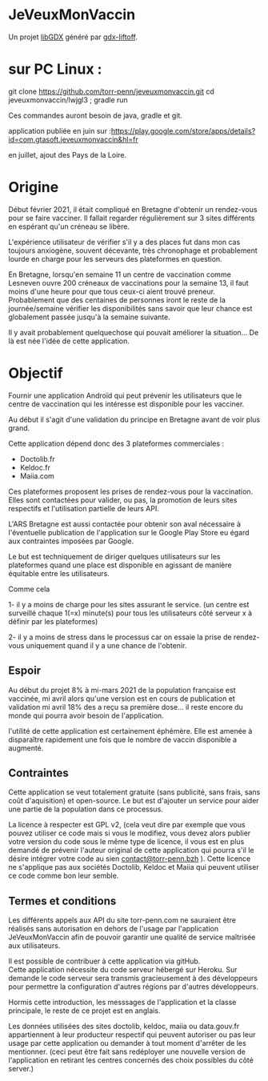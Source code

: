 # JeVeuxMonVaccin

Un projet [libGDX](https://libgdx.com/) généré par [gdx-liftoff](https://github.com/tommyettinger/gdx-liftoff).

# sur PC Linux :

git clone https://github.com/torr-penn/jeveuxmonvaccin.git
cd jeveuxmonvaccin/lwjgl3 ; gradle run

Ces commandes auront besoin de java, gradle et git.

application publiée en juin sur :https://play.google.com/store/apps/details?id=com.gtasoft.jeveuxmonvaccin&hl=fr

en juillet, ajout des Pays de la Loire.

# Origine

Début février 2021, il était compliqué en Bretagne d'obtenir un rendez-vous pour se faire vacciner. Il fallait regarder régulièrement sur 3 sites différents en espérant qu'un créneau se libère.

L'expérience utilisateur de vérifier s'il y a des places fut dans mon cas toujours anxiogène, souvent décevante, très chronophage et probablement lourde en charge pour les serveurs des plateformes en question.

En Bretagne, lorsqu'en semaine 11 un centre de vaccination comme Lesneven ouvre 200 créneaux de vaccinations pour la semaine 13, il faut moins d'une heure pour que tous ceux-ci aient trouvé preneur. Probablement que des centaines de personnes iront le reste de la journée/semaine vérifier les
disponibilités sans savoir que leur chance est globalement passée jusqu'à la semaine suivante.

Il y avait probablement quelquechose qui pouvait améliorer la situation... De là est née l'idée de cette application.

# Objectif

Fournir une application Androïd qui peut prévenir les utilisateurs que le centre de vaccination qui les intéresse est disponible pour les vacciner.

Au début il s'agit d'une validation du principe en Bretagne avant de voir plus grand.

Cette application dépend donc des 3 plateformes commerciales :

- Doctolib.fr
- Keldoc.fr
- Maiia.com

Ces plateformes proposent les prises de rendez-vous pour la vaccination. Elles sont contactées pour valider, ou pas, la promotion de leurs sites respectifs et l'utilisation partielle de leurs API.

L'ARS Bretagne est aussi contactée pour obtenir son aval nécessaire à l'éventuelle publication de l'application sur le Google Play Store eu égard aux contraintes imposées par Google.

Le but est techniquement de diriger quelques utilisateurs sur les plateformes quand une place est disponible en agissant de manière équitable entre les utilisateurs.

Comme cela

1- il y a moins de charge pour les sites assurant le service.
(un centre est surveillé chaque 1(=x)  minute(s) pour tous les utilisateurs côté serveur x à définir par les plateformes)

2- il y a moins de stress dans le processus car on essaie la prise de rendez-vous uniquement quand il y a une chance de l'obtenir.

## Espoir

Au début du projet 8% à mi-mars 2021 de la population française est vaccinée, mi avril alors qu'une version est en cours de publication et validation mi avril 18% des a reçu sa première dose... il reste encore du monde qui pourra avoir besoin de l'application.

l'utilité de cette application est certainement éphémère. Elle est amenée à disparaître rapidement une fois que le nombre de vaccin disponible a augmenté.

## Contraintes

Cette application se veut totalement gratuite (sans publicité, sans frais, sans coût d'aquisition) et open-source. Le but est d'ajouter un service pour aider une partie de la population dans ce processus.

La licence à respecter est GPL v2, (cela veut dire par exemple que vous pouvez utiliser ce code mais si vous le modifiez, vous devez alors publier votre version du code sous le même type de licence, il vous est en plus demandé de prévenir l'auteur original de cette application qui pourra s'il le
désire intégrer votre code au sien contact@torr-penn.bzh ). Cette licence ne s'applique pas aux sociétés Doctolib, Keldoc et Maiia qui peuvent utiliser ce code comme bon leur semble.

## Termes et conditions

Les différents appels aux API du site torr-penn.com ne sauraient être réalisés sans autorisation en dehors de l'usage par l'application JeVeuxMonVaccin afin de pouvoir garantir une qualité de service maîtrisée aux utilisateurs.

Il est possible de contribuer à cette application via gitHub.  
Cette application nécessite du code serveur hébergé sur Heroku. Sur demande le code serveur sera transmis gracieusement à des développeurs pour permettre la configuration d'autres régions par d'autres développeurs.

Hormis cette introduction, les messsages de l'application et la classe principale, le reste de ce projet est en anglais.

Les données utilisées des sites doctolib, keldoc, maiia ou data.gouv.fr appartiennent à leur producteur respectif qui peuvent autoriser ou pas leur usage par cette application ou demander à tout moment d'arrêter de les mentionner.
(ceci peut être fait sans redéployer une nouvelle version de l'application en retirant les centres concernés des choix possibles du côté server.)

